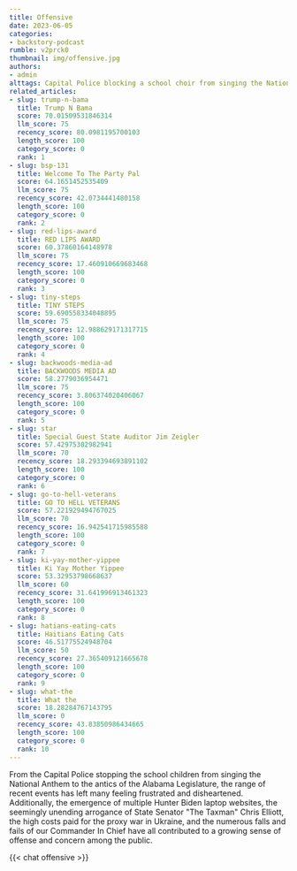 ```yaml
---
title: Offensive
date: 2023-06-05
categories:
- backstory-podcast
rumble: v2prck0
thumbnail: img/offensive.jpg
authors:
- admin
alttags: Capital Police blocking a school choir from singing the National Anthem, referenced in recent events discussed
related_articles:
- slug: trump-n-bama
  title: Trump N Bama
  score: 70.01509531846314
  llm_score: 75
  recency_score: 80.0981195700103
  length_score: 100
  category_score: 0
  rank: 1
- slug: bsp-131
  title: Welcome To The Party Pal
  score: 64.1651452535409
  llm_score: 75
  recency_score: 42.0734441480158
  length_score: 100
  category_score: 0
  rank: 2
- slug: red-lips-award
  title: RED LIPS AWARD
  score: 60.37860164148978
  llm_score: 75
  recency_score: 17.460910669683468
  length_score: 100
  category_score: 0
  rank: 3
- slug: tiny-steps
  title: TINY STEPS
  score: 59.690558334048895
  llm_score: 75
  recency_score: 12.988629171317715
  length_score: 100
  category_score: 0
  rank: 4
- slug: backwoods-media-ad
  title: BACKWOODS MEDIA AD
  score: 58.2779036954471
  llm_score: 75
  recency_score: 3.806374020406067
  length_score: 100
  category_score: 0
  rank: 5
- slug: star
  title: Special Guest State Auditor Jim Zeigler
  score: 57.42975302982941
  llm_score: 70
  recency_score: 18.293394693891102
  length_score: 100
  category_score: 0
  rank: 6
- slug: go-to-hell-veterans
  title: GO TO HELL VETERANS
  score: 57.221929494767025
  llm_score: 70
  recency_score: 16.942541715985588
  length_score: 100
  category_score: 0
  rank: 7
- slug: ki-yay-mother-yippee
  title: Ki Yay Mother Yippee
  score: 53.32953798668637
  llm_score: 60
  recency_score: 31.641996913461323
  length_score: 100
  category_score: 0
  rank: 8
- slug: hatians-eating-cats
  title: Haitians Eating Cats
  score: 46.51775524948704
  llm_score: 50
  recency_score: 27.365409121665678
  length_score: 100
  category_score: 0
  rank: 9
- slug: what-the
  title: What the
  score: 18.28284767143795
  llm_score: 0
  recency_score: 43.83850986434665
  length_score: 100
  category_score: 0
  rank: 10
---
```

From the Capital Police stopping the school children from singing the National Anthem to the antics of the Alabama Legislature, the range of recent events has left many feeling frustrated and disheartened. Additionally, the emergence of multiple Hunter Biden laptop websites, the seemingly unending arrogance of State Senator "The Taxman" Chris Elliott, the high costs paid for the proxy war in Ukraine, and the numerous falls and fails of our Commander In Chief have all contributed to a growing sense of offense and concern among the public.



{{< chat offensive >}}